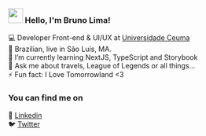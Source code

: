 ### <img src="https://media.giphy.com/media/hvRJCLFzcasrR4ia7z/giphy.gif" width="30px"> Hello, I'm Bruno Lima!

💻 Developer Front-end & UI/UX at [Universidade Ceuma](https://www.ceuma.br) <br>
🏡 Brazilian, live in São Luís, MA. <br>
🌱 I’m currently learning NextJS, TypeScript and Storybook <br>
💬 Ask me about travels, League of Legends or all things... <br> 
⚡ Fun fact: I Love Tomorrowland <3 <br>

### You can find me on

👯 [Linkedin](https://www.linkedin.com/in/bruno-amil/) <br>
🐦 [Twitter](https://twitter.com/brunoamiil) <br>

<!--
**brunoamil/brunoamil** is a ✨ _special_ ✨ repository because its `README.md` (this file) appears on your GitHub profile.

Here are some ideas to get you started:

- 🔭 I’m currently working on ...
- 🌱 I’m currently learning ...
- 👯 I’m looking to collaborate on ...
- 🤔 I’m looking for help with ...
- 💬 Ask me about ...
- 📫 How to reach me: ...
- 😄 Pronouns: ...
- ⚡ Fun fact: ...
-->
